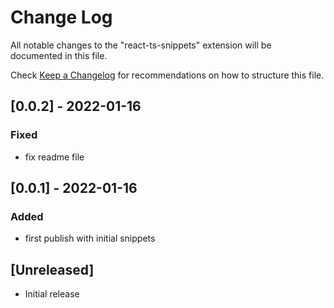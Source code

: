# Change Log

All notable changes to the "react-ts-snippets" extension will be documented in this file.

Check [Keep a Changelog](http://keepachangelog.com/) for recommendations on how to structure this file.

## [0.0.2] - 2022-01-16
### Fixed
- fix readme file
## [0.0.1] - 2022-01-16
### Added
- first publish with initial snippets
## [Unreleased]

- Initial release